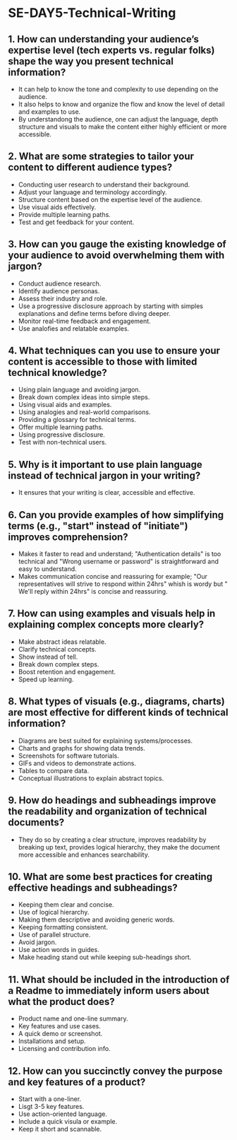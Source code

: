 # SE-DAY5-Technical-Writing
## 1. How can understanding your audience’s expertise level (tech experts vs. regular folks) shape the way you present technical information?
- It can help to know the tone and complexity to use depending on the audience.
- It also helps to know and organize the flow and know the level of detail and examples to use.
- By understandong the audience, one can adjust the language, depth structure and visuals to make the content either highly efficient or more accessible.
   
## 2. What are some strategies to tailor your content to different audience types?
- Conducting user research to understand their background.
- Adjust your language and terminology accordingly.
- Structure content based on the expertise level of the audience.
- Use visual aids effectively.
- Provide multiple learning paths.
- Test and get feedback for your content.
  
## 3. How can you gauge the existing knowledge of your audience to avoid overwhelming them with jargon?
- Conduct audience research.
- Identify audience personas.
- Assess their industry and role.
- Use a progressive disclosure approach by starting with simples explanations and define terms before diving deeper.
- Monitor real-time feedback and engagement.
- Use analofies and relatable examples.
  
## 4. What techniques can you use to ensure your content is accessible to those with limited technical knowledge?
- Using plain language and avoiding jargon.
- Break down complex ideas into simple steps.
- Using visual aids and examples.
- Using analogies and real-world comparisons.
- Providing a glossary for technical terms.
- Offer multiple learning paths.
- Using progressive disclosure.
- Test with non-technical users.
  
## 5. Why is it important to use plain language instead of technical jargon in your writing?
- It ensures that your writing is clear, accessible and effective.
  
## 6. Can you provide examples of how simplifying terms (e.g., "start" instead of "initiate") improves comprehension?
- Makes it faster to read and understand; "Authentication details" is too technical and "Wrong username or password" is straightforward and easy to understand.
- Makes communication concise and reassuring for example; "Our representatives  will strive to respond within 24hrs" whish is wordy but " We'll reply within 24hrs" is concise and reassuring.
  
## 7. How can using examples and visuals help in explaining complex concepts more clearly?
- Make abstract ideas relatable.
- Clarify technical concepts.
- Show instead of tell.
- Break down complex steps.
- Boost retention and engagement.
- Speed up learning.
  
## 8. What types of visuals (e.g., diagrams, charts) are most effective for different kinds of technical information?
- Diagrams are best suited for explaining systems/processes.
- Charts and graphs for showing data trends.
- Screenshots for software tutorials.
- GIFs and videos to demonstrate actions.
- Tables to compare data.
- Conceptual illustrations to explain abstract topics.
  
## 9. How do headings and subheadings improve the readability and organization of technical documents?
- They do so by creating a clear structure, improves readability by breaking up text, provides logical hierarchy, they make the document more accessible and enhances searchability.
  
## 10. What are some best practices for creating effective headings and subheadings?
- Keeping them clear and concise.
- Use of logical hierarchy.
- Making them descriptive and avoiding generic words.
- Keeping formatting consistent.
- Use of parallel structure.
- Avoid jargon.
- Use action words in guides.
- Make heading stand out while keeping sub-headings short.
  
## 11. What should be included in the introduction of a Readme to immediately inform users about what the product does?
- Product name and one-line summary.
- Key features and use cases.
- A quick demo or screenshot.
- Installations and setup.
- Licensing and contribution info.
  
## 12. How can you succinctly convey the purpose and key features of a product?
- Start with a one-liner.
- Lisgt 3-5 key features.
- Use action-oriented language.
- Include a quick visula or example.
- Keep it short and scannable.
